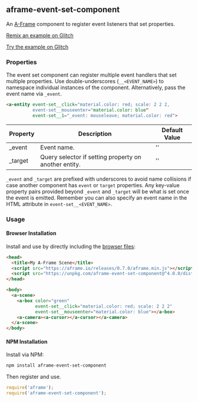 ## aframe-event-set-component

An [A-Frame](https://aframe.io) component to register event listeners that set
properties.

[Remix an example on Glitch](https://glitch.com/~aframe-event-set-component/)

[Try the example on Glitch](https://aframe-event-set-component.glitch.me/)

### Properties

The event set component can register multiple event handlers that set multiple
properties. Use double-underscores (`__<EVENT_NAME>`) to namespace individual
instances of the component. Alternatively, pass the event name via `_event`.

```html
<a-entity event-set__click="material.color: red; scale: 2 2 2,
          event-set__mouseenter="material.color: blue"
          event-set__1="_event: mouseleave; material.color: red">
```

| Property | Description                                           | Default Value |
| -------- | -----------                                           | ------------- |
| _event   | Event name.                                           | ''            |
| _target  | Query selector if setting property on another entity. | ''            |

`_event` and `_target` are prefixed with underscores to avoid name collisions
if case another component has `event` or `target` properties. Any key-value
property pairs provided beyond `_event` and `_target` will be what is set once
the event is emitted. Remember you can also specify an event name in the HTML
attribute in `event-set__<EVENT_NAME>`.

### Usage

#### Browser Installation

Install and use by directly including the [browser files](dist):

```html
<head>
  <title>My A-Frame Scene</title>
  <script src="https://aframe.io/releases/0.7.0/aframe.min.js"></script>
  <script src="https://unpkg.com/aframe-event-set-component@^4.0.0/dist/aframe-event-set-component.min.js"></script>
</head>

<body>
  <a-scene>
    <a-box color="green"
           event-set__click="material.color: red; scale: 2 2 2"
           event-set__mouseenter="material.color: blue"></a-box>
    <a-camera><a-cursor></a-cursor></a-camera>
  </a-scene>
</body>
```

#### NPM Installation

Install via NPM:

```bash
npm install aframe-event-set-component
```

Then register and use.

```js
require('aframe');
require('aframe-event-set-component');
```
